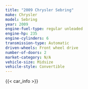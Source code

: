 ```yaml
---
title: "2009 Chrysler Sebring"
make: Chrysler
model: Sebring
year: 2009
engine-fuel-type: regular unleaded
engine-hp: 235
engine-cylinders: 6
transmission-type: Automatic
driven-wheels: Front wheel drive
number-of-doors: 2
market-category: N/A
vehicle-size: Midsize
vehicle-style: Convertible
---
```


{{< car_info >}}
